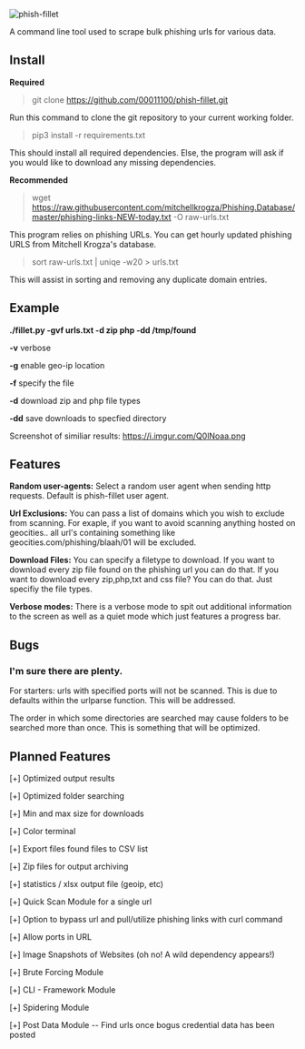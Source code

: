 ![phish-fillet](https://i.imgur.com/eNvQcxNm.jpg)

A command line tool used to scrape bulk phishing urls for various data.

## Install

**Required**
> git clone https://github.com/00011100/phish-fillet.git

Run this command to clone the git repository to your current working folder.

>pip3 install -r requirements.txt

This should install all required dependencies. Else, the program will ask if you would like to download any missing dependencies.



**Recommended**
>wget https://raw.githubusercontent.com/mitchellkrogza/Phishing.Database/master/phishing-links-NEW-today.txt -O raw-urls.txt

This program relies on phishing URLs. You can get hourly updated phishing URLS from Mitchell Krogza's database.

>sort raw-urls.txt | uniqe -w20 > urls.txt

This will assist in sorting and removing any duplicate domain entries.  

## Example

**./fillet.py -gvf urls.txt -d zip php -dd /tmp/found**

**-v** verbose

**-g** enable geo-ip location

**-f** specify the file

**-d** download zip and php file types

**-dd** save downloads to specfied directory

Screenshot of similiar results: https://i.imgur.com/Q0lNoaa.png

## Features

**Random user-agents:** Select a random user agent when sending http requests. Default is phish-fillet user agent.

**Url Exclusions:**    You can pass a list of domains which you wish to exclude from scanning. For exaple, if you want to avoid
                   scanning anything hosted on geocities.. all url's containing something like geocities.com/phishing/blaah/01
                   will be excluded.
                   
**Download Files:**    You can specify a filetype to download. If you want to download every zip file found on the phishing url
                   you can do that. If you want to download every zip,php,txt and css file? You can do that. Just specifiy the 
                   file types.
                   
**Verbose modes:**     There is a verbose mode to spit out additional information to the screen as well as a quiet mode which just 
                   features a progress bar.
                   
## Bugs
### I'm sure there are plenty. 

For starters: urls with specified ports will not be scanned. This is due to defaults within the urlparse function. 
This will be addressed.

The order in which some directories are searched may cause folders to be searched more than once. 
This is something that will be optimized.


## Planned Features

[+] Optimized output results

[+] Optimized folder searching

[+] Min and max size for downloads

[+] Color terminal

[+] Export files found files to CSV list

[+] Zip files for output archiving

[+] statistics / xlsx output file (geoip, etc)

[+] Quick Scan Module for a single url

[+] Option to bypass url and pull/utilize phishing links with curl command

[+] Allow ports in URL

[+] Image Snapshots of Websites (oh no! A wild dependency appears!)

[+] Brute Forcing Module

[+] CLI - Framework Module

[+] Spidering Module

[+] Post Data Module
    -- Find urls once bogus credential data has been posted
